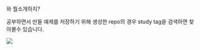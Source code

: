 와 뭘소개하지?  

공부하면서 만들 예제를 저장하기 위해 생성한 repo의 경우 study tag을 검색하면 찾아볼수 있습니다.  

<img src="https://github-readme-stats.vercel.app/api?username=minpeter&show_icons=true&theme=dark"/>
